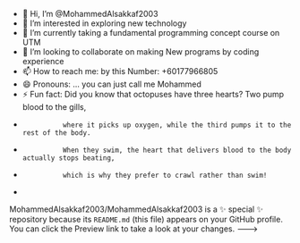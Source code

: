 - 👋 Hi, I’m @MohammedAlsakkaf2003
- 👀 I’m interested in exploring new technology  
- 🌱 I’m currently taking a fundamental programming concept course on UTM
- 💞️ I’m looking to collaborate on making New programs by coding experience 
- 📫 How to reach me: by this Number: +60177966805
- 😄 Pronouns: ... you can just call me Mohammed
- ⚡ Fun fact:  Did you know that octopuses have three hearts? Two pump blood to the gills,
-               where it picks up oxygen, while the third pumps it to the rest of the body.
-               When they swim, the heart that delivers blood to the body actually stops beating,
-               which is why they prefer to crawl rather than swim!

-           
MohammedAlsakkaf2003/MohammedAlsakkaf2003 is a ✨ special ✨ repository because its `README.md` (this file) appears on your GitHub profile.
You can click the Preview link to take a look at your changes.
--->
